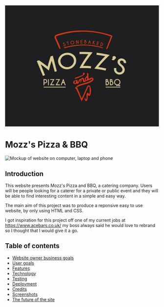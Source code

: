 ![Mozzs logo](assets/md-images/mozzs.png)
# Mozz's Pizza & BBQ

![Mockup of website on computer, laptop and phone](assets/md-images/mockup.png)

## Introduction
This website presents Mozz's Pizza and BBQ, a catering company. Users will be people looking for a caterer for a private or public event and they will be able to find interesting content in a simple and easy way.

The main aim of this project was to produce a reponsive easy to use website, by only using HTML and CSS.

I got inspiration for this project off one of my current jobs at https://www.acebars.co.uk/ my boss always said he would love to rebrand so I thought that I would give it a go.

## Table of contents
* [Website owner business goals](#Website-owner-business-goals)
* [User goals](#User-goals)
* [Features](#Features)
* [Technology](#Technology)
* [Testing](#Testing)
* [Deployment](#Deployment)
* [Credits](#Credits)
* [Screenshots](#Screenshots)
* [The future of the site](#Future)

